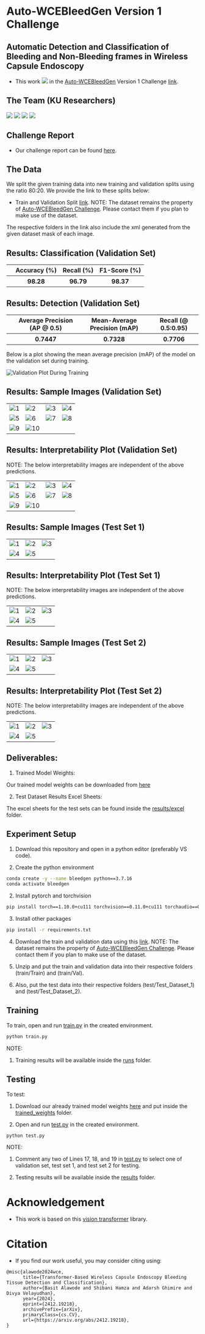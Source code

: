 # Auto-WCEBleedGen Version 1 Challenge

## Automatic Detection and Classification of Bleeding and Non-Bleeding frames in Wireless Capsule Endoscopy

- This work <a href=""><img src="https://img.shields.io/badge/Ranked-3rd-blue"></a> in the [Auto-WCEBleedGen](https://misahub.in/CVIP/challenge.html) Version 1 Challenge [link](https://www.authorea.com/users/715826/articles/719344-auto-wcebleedgen-version-v1-and-v2-challenge-datasets-and-evaluation). 

## The Team (KU Researchers)
<a href="https://scholar.google.com/citations?user=DCppi6gAAAAJ&hl=en"><img src="https://img.shields.io/badge/1. Basit Alawode -Google Scholar Profile-blue"></a> <a href="https://scholar.google.com/citations?user=BvUnrAoAAAAJ&hl=en"><img src="https://img.shields.io/badge/2. Shibani Hamza -Google Scholar Profile-blue"></a> <a href="https://scholar.google.com/citations?user=DaKTof0AAAAJ&hl=en"><img src="https://img.shields.io/badge/3. Adarsh Ghimire -Google Scholar Profile-blue"></a> <a href="https://scholar.google.com/citations?user=-ouVDccAAAAJ&hl=en"><img src="https://img.shields.io/badge/4. Divya Velayudhan -Google Scholar Profile-blue"></a>

## Challenge Report
- Our challenge report can be found [here](https://arxiv.org/abs/2412.19218).


## The Data
We split the given training data into new training and validation splits using the ratio 80:20. We provide the link to these splits below:

- Train and Validation Split [link](https://drive.google.com/file/d/1RpC0e6B3wzTEOVYGLMuUfJTxI90b_2vM/view?usp=sharing). NOTE: The dataset remains the property of [Auto-WCEBleedGen Challenge](https://misahub.in/CVIP/challenge.html). Please contact them if you plan to make use of the dataset. 

The respective folders in the link also include the xml generated from the given dataset mask of each image.


## Results: Classification (Validation Set)

<table>
  <tr>
    <th></th>
    <th>Accuracy (%)</th>
    <th>Recall (%)</th>
    <th>F1-Score (%)</th>
  </tr>

  <tr>
    <th></th>
    <th>98.28</th>
    <th>96.79</th>
    <th>98.37</th>
  </tr>
</table>

## Results: Detection (Validation Set)

<table>
  <tr>
    <th></th>
    <th>Average Precision (AP @ 0.5)</th>
    <th>Mean-Average Precision (mAP)</th>
    <th>Recall (@ 0.5:0.95)</th>
  </tr>

  <tr>
    <th></th>
    <th>0.7447</th>
    <th>0.7328</th>
    <th>0.7706</th>
  </tr>
</table>

Below is a plot showing the mean average precision (mAP) of the model on the validation set during training.

![Validation Plot During Training](images/validation.png)


## Results: Sample Images (Validation Set)
<table>
  <tr>
    <td> <img src="images/val_sample/bleed_img- (157).jpg"  alt="1" ></td>
    <td> <img src="images/val_sample/bleed_img- (159).jpg"  alt="2" ></td>
    <td> <img src="images/val_sample/bleed_img- (163).jpg"  alt="3" ></td>
    <td> <img src="images/val_sample/bleed_img- (241).jpg"  alt="4" ></td>
  </tr>

  <tr>
    <td> <img src="images/val_sample/bleed_img- (309).jpg"  alt="5" ></td>
    <td> <img src="images/val_sample/bleed_img- (1142).jpg"  alt="6" ></td>
    <td> <img src="images/val_sample/non-bleed_img- (205).jpg"  alt="7" ></td>
    <td> <img src="images/val_sample/non-bleed_img- (208).jpg"  alt="8" ></td>
  </tr>

  <tr>
    <td> <img src="images/val_sample/non-bleed_img- (414).jpg"  alt="9" ></td>
    <td> <img src="images/val_sample/non-bleed_img- (471).jpg"  alt="10" ></td>
  </tr>
</table>

 ## Results: Interpretability Plot (Validation Set)
 NOTE: The below interpretability images are independent of the above predictions.
<table>
  <tr>
    <td> <img src="images/val_interpret/bleed_img- (61).jpg"  alt="1" ></td>
    <td> <img src="images/val_interpret/bleed_img- (157).jpg"  alt="2" ></td>
    <td> <img src="images/val_interpret/bleed_img- (261).jpg"  alt="3" ></td>
    <td> <img src="images/val_interpret/bleed_img- (373).jpg"  alt="4" ></td>
  </tr>

  <tr>
    <td> <img src="images/val_interpret/bleed_img- (459).jpg"  alt="5" ></td>
    <td> <img src="images/val_interpret/non-bleed_img- (242).jpg"  alt="6" ></td>
    <td> <img src="images/val_interpret/non-bleed_img- (269).jpg"  alt="7" ></td>
    <td> <img src="images/val_interpret/non-bleed_img- (507).jpg"  alt="8" ></td>
  </tr>

  <tr>
    <td> <img src="images/val_interpret/non-bleed_img- (628).jpg"  alt="9" ></td>
    <td> <img src="images/val_interpret/non-bleed_img- (778).jpg"  alt="10" ></td>
  </tr>
</table>

## Results: Sample Images (Test Set 1)
<table>
  <tr>
    <td> <img src="images/test_1_sample/A0023.jpg"  alt="1" ></td>
    <td> <img src="images/test_1_sample/A0024.jpg"  alt="2" ></td>
    <td> <img src="images/test_1_sample/A0038.jpg"  alt="3" ></td>
  </tr>

  <tr>
    <td> <img src="images/test_1_sample/A0039.jpg"  alt="4" ></td>
    <td> <img src="images/test_1_sample/A0047.jpg"  alt="5" ></td>
  </tr>
</table>

 ## Results: Interpretability Plot (Test Set 1)
 NOTE: The below interpretability images are independent of the above predictions.
<table>
  <tr>
    <td> <img src="images/test_1_interpret/A0033.jpg"  alt="1" ></td>
    <td> <img src="images/test_1_interpret/A0034.jpg"  alt="2" ></td>
    <td> <img src="images/test_1_interpret/A0040.jpg"  alt="3" ></td>
  </tr>

  <tr>
    <td> <img src="images/test_1_interpret/A0042.jpg"  alt="4" ></td>
    <td> <img src="images/test_1_interpret/A0044.jpg"  alt="5" ></td>
  </tr>
</table>

## Results: Sample Images (Test Set 2)
<table>
  <tr>
    <td> <img src="images/test_2_sample/A0054.jpg"  alt="1" ></td>
    <td> <img src="images/test_2_sample/A0076.jpg"  alt="2" ></td>
    <td> <img src="images/test_2_sample/A0152.jpg"  alt="3" ></td>
  </tr>

  <tr>
    <td> <img src="images/test_2_sample/A0181.jpg"  alt="4" ></td>
    <td> <img src="images/test_2_sample/A0275.jpg"  alt="5" ></td>
  </tr>
</table>

## Results: Interpretability Plot (Test Set 2)
NOTE: The below interpretability images are independent of the above predictions.
<table>
  <tr>
    <td> <img src="images/test_2_interpret/A0053.jpg"  alt="1" ></td>
    <td> <img src="images/test_2_interpret/A0065.jpg"  alt="2" ></td>
    <td> <img src="images/test_2_interpret/A0088.jpg"  alt="3" ></td>
  </tr>

  <tr>
    <td> <img src="images/test_2_interpret/A0109.jpg"  alt="4" ></td>
    <td> <img src="images/test_2_interpret/A0124.jpg"  alt="5" ></td>
  </tr>
</table>

## Deliverables:
 1. Trained Model Weights: 
 
 Our trained model weights can be downloaded from [here](https://drive.google.com/file/d/1offbKTaNWJ0U5rhkkMe-WjJuq__MW_yP/view?usp=sharing)
 
 2. Test Dataset Results Excel Sheets:

 The excel sheets for the test sets can be found inside the [results/excel](results/excel) folder.

## Experiment Setup

1. Download this repository and open in a python editor (preferably VS code).

1. Create the python environment

```bash
conda create -y --name bleedgen python==3.7.16
conda activate bleedgen  
```

2. Install pytorch and torchvision

```bash
pip install torch==1.10.0+cu111 torchvision==0.11.0+cu111 torchaudio==0.10.0 -f https://download.pytorch.org/whl/torch_stable.html
```

3. Install other packages

```bash
pip install -r requirements.txt
```

4. Download the train and validation data using this [link](https://drive.google.com/file/d/1RpC0e6B3wzTEOVYGLMuUfJTxI90b_2vM/view?usp=sharing). NOTE: The dataset remains the property of [Auto-WCEBleedGen Challenge](https://misahub.in/CVIP/challenge.html). Please contact them if you plan to make use of the dataset. 

5. Unzip and put the train and validation data into their respective folders (train/Train) and (train/Val).

6. Also, put the test data into their respective folders (test/Test_Dataset_1) and (test/Test_Dataset_2).

## Training

To train, open and run [train.py](./train.py) in the created environment. 

```bash
python train.py
```

NOTE: 

1. Training results will be available inside the [runs](./runs/) folder.

## Testing

To test:

1. Download our already trained model weights [here](https://drive.google.com/file/d/1offbKTaNWJ0U5rhkkMe-WjJuq__MW_yP/view?usp=sharing) and put inside the [trained_weights](./trained_weights) folder.

2. Open and run [test.py](./test.py) in the created environment. 

```bash
python test.py
```

NOTE: 

1. Comment any two of Lines 17, 18, and 19 in [test.py](./test.py) to select one of validation set, test set 1, and test set 2 for testing.

2. Testing results will be available inside the [results](./results/) folder.
 

# Acknowledgement
 - This work is based on this [vision transformer](https://github.com/sovit-123/vision_transformers) library.


# Citation
- If you find our work useful, you may consider citing using:

```
@misc{alawode2024wce,
      title={Transformer-Based Wireless Capsule Endoscopy Bleeding Tissue Detection and Classification}, 
      author={Basit Alawode and Shibani Hamza and Adarsh Ghimire and Divya Velayudhan},
      year={2024},
      eprint={2412.19218},
      archivePrefix={arXiv},
      primaryClass={cs.CV},
      url={https://arxiv.org/abs/2412.19218}, 
}
```



